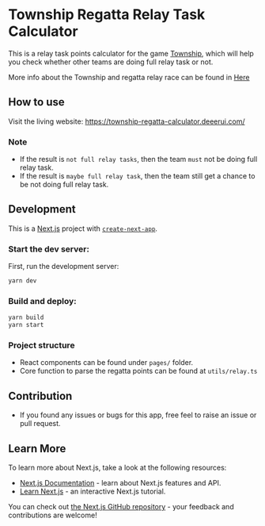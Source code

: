 # Township Regatta Relay Task Calculator

This is a relay task points calculator for the
game [Township](https://play.google.com/store/apps/details?id=com.playrix.township&hl=en&gl=us), which will help you check
whether other teams are doing full relay task or not.

More info about the Township and regatta relay race can be found in [Here](https://township.fandom.com/wiki/Regatta)

## How to use
Visit the living website:
https://township-regatta-calculator.deeerui.com/

### Note
* If the result is `not full relay tasks`, then the team `must` not be doing full relay task.
* If the result is `maybe full relay task`, then the team still get a chance to be not doing full relay task.


## Development

This is a [Next.js](https://nextjs.org/) project
with [`create-next-app`](https://github.com/vercel/next.js/tree/canary/packages/create-next-app). 

### Start the dev server:
First, run the
development server:

```bash
yarn dev
```

### Build and deploy:
```bash
yarn build
yarn start
```

### Project structure
* React components can be found under `pages/` folder.
* Core function to parse the regatta points can be found at `utils/relay.ts`

## Contribution
* If you found any issues or bugs for this app, free feel to raise an issue or pull request.

## Learn More

To learn more about Next.js, take a look at the following resources:

- [Next.js Documentation](https://nextjs.org/docs) - learn about Next.js features and API.
- [Learn Next.js](https://nextjs.org/learn) - an interactive Next.js tutorial.

You can check out [the Next.js GitHub repository](https://github.com/vercel/next.js/) - your feedback and contributions
are welcome!

